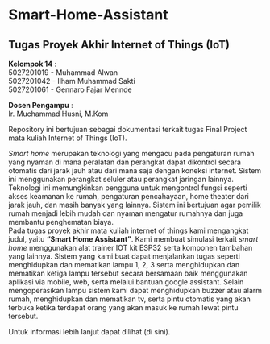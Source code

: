 # Smart-Home-Assistant

## Tugas Proyek Akhir Internet of Things (IoT)
**Kelompok 14** : <br>
5027201019 - Muhammad Alwan <br>
5027201042 - Ilham Muhammad Sakti <br>
5027201061 - Gennaro Fajar Mennde

**Dosen Pengampu** : <br>
Ir. Muchammad Husni, M.Kom

Repository ini bertujuan sebagai dokumentasi terkait tugas Final Project mata kuliah Internet of Things (IoT). 

*Smart home* merupakan teknologi yang mengacu pada pengaturan rumah yang nyaman di mana peralatan dan perangkat dapat dikontrol secara otomatis dari jarak jauh atau dari mana saja dengan koneksi internet. Sistem ini menggunakan perangkat seluler atau perangkat jaringan lainnya. Teknologi ini memungkinkan pengguna untuk mengontrol fungsi seperti akses keamanan ke rumah, pengaturan pencahayaan, home theater dari jarak jauh, dan masih banyak yang lainnya. Sistem ini bertujuan agar pemilik rumah menjadi lebih mudah dan nyaman mengatur rumahnya dan juga membantu penghematan biaya. <br>
Pada tugas proyek akhir mata kuliah internet of things kami mengangkat judul, yaitu **“Smart Home Assistant”**. Kami membuat simulasi terkait *smart home* menggunakan alat trainer IOT kit ESP32 serta komponen tambahan yang lainnya. Sistem yang kami buat dapat menjalankan tugas seperti menghidupkan dan mematikan lampu 1, 2, 3 serta menghidupkan dan mematikan ketiga lampu tersebut secara bersamaan baik menggunakan aplikasi via mobile, web, serta melalui bantuan google assistant. Selain mengoperasikan lampu sistem kami dapat menghidupkan buzzer atau alarm rumah, menghidupkan dan mematikan tv, serta pintu otomatis yang akan terbuka ketika terdapat orang yang akan masuk ke rumah lewat pintu tersebut.

Untuk informasi lebih lanjut dapat dilihat (di sini).